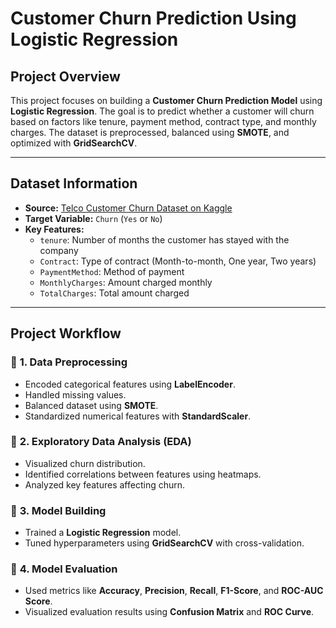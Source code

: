 #  **Customer Churn Prediction Using Logistic Regression**

##  **Project Overview**
This project focuses on building a **Customer Churn Prediction Model** using **Logistic Regression**. The goal is to predict whether a customer will churn based on factors like tenure, payment method, contract type, and monthly charges. The dataset is preprocessed, balanced using **SMOTE**, and optimized with **GridSearchCV**.

---

## **Dataset Information**
- **Source:** [Telco Customer Churn Dataset on Kaggle](https://www.kaggle.com/datasets/blastchar/telco-customer-churn)
- **Target Variable:** `Churn` (`Yes` or `No`)
- **Key Features:**  
   - `tenure`: Number of months the customer has stayed with the company  
   - `Contract`: Type of contract (Month-to-month, One year, Two years)  
   - `PaymentMethod`: Method of payment  
   - `MonthlyCharges`: Amount charged monthly  
   - `TotalCharges`: Total amount charged  

---

## **Project Workflow**

### 🔹 **1. Data Preprocessing**
- Encoded categorical features using **LabelEncoder**.  
- Handled missing values.  
- Balanced dataset using **SMOTE**.  
- Standardized numerical features with **StandardScaler**.  

### 🔹 **2. Exploratory Data Analysis (EDA)**
- Visualized churn distribution.  
- Identified correlations between features using heatmaps.  
- Analyzed key features affecting churn.  

### 🔹 **3. Model Building**
- Trained a **Logistic Regression** model.  
- Tuned hyperparameters using **GridSearchCV** with cross-validation.  

### 🔹 **4. Model Evaluation**
- Used metrics like **Accuracy**, **Precision**, **Recall**, **F1-Score**, and **ROC-AUC Score**.  
- Visualized evaluation results using **Confusion Matrix** and **ROC Curve**.  
